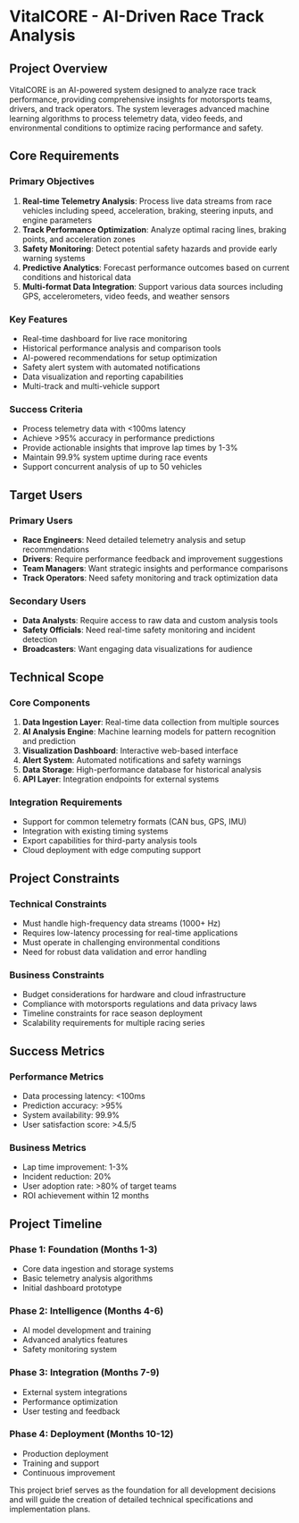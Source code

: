 # VitalCORE - AI-Driven Race Track Analysis

## Project Overview

VitalCORE is an AI-powered system designed to analyze race track performance, providing comprehensive insights for motorsports teams, drivers, and track operators. The system leverages advanced machine learning algorithms to process telemetry data, video feeds, and environmental conditions to optimize racing performance and safety.

## Core Requirements

### Primary Objectives
1. **Real-time Telemetry Analysis**: Process live data streams from race vehicles including speed, acceleration, braking, steering inputs, and engine parameters
2. **Track Performance Optimization**: Analyze optimal racing lines, braking points, and acceleration zones
3. **Safety Monitoring**: Detect potential safety hazards and provide early warning systems
4. **Predictive Analytics**: Forecast performance outcomes based on current conditions and historical data
5. **Multi-format Data Integration**: Support various data sources including GPS, accelerometers, video feeds, and weather sensors

### Key Features
- Real-time dashboard for live race monitoring
- Historical performance analysis and comparison tools
- AI-powered recommendations for setup optimization
- Safety alert system with automated notifications
- Data visualization and reporting capabilities
- Multi-track and multi-vehicle support

### Success Criteria
- Process telemetry data with <100ms latency
- Achieve >95% accuracy in performance predictions
- Provide actionable insights that improve lap times by 1-3%
- Maintain 99.9% system uptime during race events
- Support concurrent analysis of up to 50 vehicles

## Target Users

### Primary Users
- **Race Engineers**: Need detailed telemetry analysis and setup recommendations
- **Drivers**: Require performance feedback and improvement suggestions
- **Team Managers**: Want strategic insights and performance comparisons
- **Track Operators**: Need safety monitoring and track optimization data

### Secondary Users
- **Data Analysts**: Require access to raw data and custom analysis tools
- **Safety Officials**: Need real-time safety monitoring and incident detection
- **Broadcasters**: Want engaging data visualizations for audience

## Technical Scope

### Core Components
1. **Data Ingestion Layer**: Real-time data collection from multiple sources
2. **AI Analysis Engine**: Machine learning models for pattern recognition and prediction
3. **Visualization Dashboard**: Interactive web-based interface
4. **Alert System**: Automated notifications and safety warnings
5. **Data Storage**: High-performance database for historical analysis
6. **API Layer**: Integration endpoints for external systems

### Integration Requirements
- Support for common telemetry formats (CAN bus, GPS, IMU)
- Integration with existing timing systems
- Export capabilities for third-party analysis tools
- Cloud deployment with edge computing support

## Project Constraints

### Technical Constraints
- Must handle high-frequency data streams (1000+ Hz)
- Requires low-latency processing for real-time applications
- Must operate in challenging environmental conditions
- Need for robust data validation and error handling

### Business Constraints
- Budget considerations for hardware and cloud infrastructure
- Compliance with motorsports regulations and data privacy laws
- Timeline constraints for race season deployment
- Scalability requirements for multiple racing series

## Success Metrics

### Performance Metrics
- Data processing latency: <100ms
- Prediction accuracy: >95%
- System availability: 99.9%
- User satisfaction score: >4.5/5

### Business Metrics
- Lap time improvement: 1-3%
- Incident reduction: 20%
- User adoption rate: >80% of target teams
- ROI achievement within 12 months

## Project Timeline

### Phase 1: Foundation (Months 1-3)
- Core data ingestion and storage systems
- Basic telemetry analysis algorithms
- Initial dashboard prototype

### Phase 2: Intelligence (Months 4-6)
- AI model development and training
- Advanced analytics features
- Safety monitoring system

### Phase 3: Integration (Months 7-9)
- External system integrations
- Performance optimization
- User testing and feedback

### Phase 4: Deployment (Months 10-12)
- Production deployment
- Training and support
- Continuous improvement

This project brief serves as the foundation for all development decisions and will guide the creation of detailed technical specifications and implementation plans.
